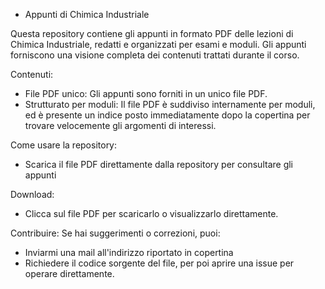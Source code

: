 - Appunti di Chimica Industriale

Questa repository contiene gli appunti in formato PDF delle lezioni di Chimica Industriale, redatti e organizzati per esami e moduli. Gli appunti forniscono una visione completa dei contenuti trattati durante il corso.

Contenuti:
- File PDF unico: Gli appunti sono forniti in un unico file PDF.
- Strutturato per moduli: Il file PDF è suddiviso internamente per moduli, ed è presente un indice posto immediatamente dopo la copertina per trovare velocemente gli argomenti di interessi.

Come usare la repository:
- Scarica il file PDF direttamente dalla repository per consultare gli appunti

Download:
- Clicca sul file PDF per scaricarlo o visualizzarlo direttamente.

Contribuire:
Se hai suggerimenti o correzioni, puoi:
- Inviarmi una mail all'indirizzo riportato in copertina
- Richiedere il codice sorgente del file, per poi aprire una issue per operare direttamente.
